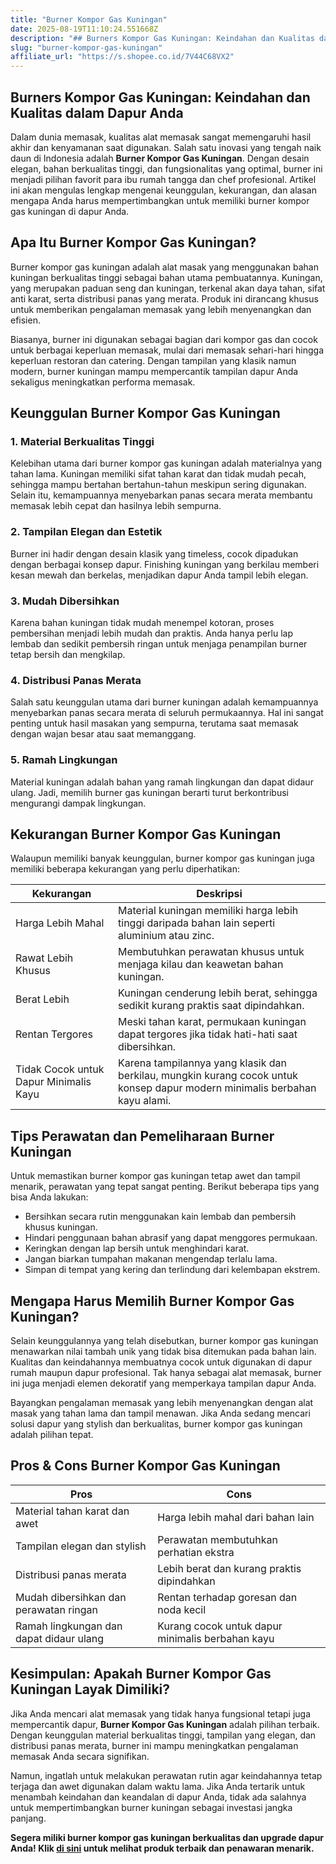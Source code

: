 ```yaml
---
title: "Burner Kompor Gas Kuningan"
date: 2025-08-19T11:10:24.551668Z
description: "## Burners Kompor Gas Kuningan: Keindahan dan Kualitas dalam Dapur Anda..."
slug: "burner-kompor-gas-kuningan"
affiliate_url: "https://s.shopee.co.id/7V44C68VX2"
---
```

## Burners Kompor Gas Kuningan: Keindahan dan Kualitas dalam Dapur Anda

Dalam dunia memasak, kualitas alat memasak sangat memengaruhi hasil akhir dan kenyamanan saat digunakan. Salah satu inovasi yang tengah naik daun di Indonesia adalah **Burner Kompor Gas Kuningan**. Dengan desain elegan, bahan berkualitas tinggi, dan fungsionalitas yang optimal, burner ini menjadi pilihan favorit para ibu rumah tangga dan chef profesional. Artikel ini akan mengulas lengkap mengenai keunggulan, kekurangan, dan alasan mengapa Anda harus mempertimbangkan untuk memiliki burner kompor gas kuningan di dapur Anda.

## Apa Itu Burner Kompor Gas Kuningan?

Burner kompor gas kuningan adalah alat masak yang menggunakan bahan kuningan berkualitas tinggi sebagai bahan utama pembuatannya. Kuningan, yang merupakan paduan seng dan kuningan, terkenal akan daya tahan, sifat anti karat, serta distribusi panas yang merata. Produk ini dirancang khusus untuk memberikan pengalaman memasak yang lebih menyenangkan dan efisien.

Biasanya, burner ini digunakan sebagai bagian dari kompor gas dan cocok untuk berbagai keperluan memasak, mulai dari memasak sehari-hari hingga keperluan restoran dan catering. Dengan tampilan yang klasik namun modern, burner kuningan mampu mempercantik tampilan dapur Anda sekaligus meningkatkan performa memasak.

## Keunggulan Burner Kompor Gas Kuningan

### 1. Material Berkualitas Tinggi

Kelebihan utama dari burner kompor gas kuningan adalah materialnya yang tahan lama. Kuningan memiliki sifat tahan karat dan tidak mudah pecah, sehingga mampu bertahan bertahun-tahun meskipun sering digunakan. Selain itu, kemampuannya menyebarkan panas secara merata membantu memasak lebih cepat dan hasilnya lebih sempurna.

### 2. Tampilan Elegan dan Estetik

Burner ini hadir dengan desain klasik yang timeless, cocok dipadukan dengan berbagai konsep dapur. Finishing kuningan yang berkilau memberi kesan mewah dan berkelas, menjadikan dapur Anda tampil lebih elegan.

### 3. Mudah Dibersihkan

Karena bahan kuningan tidak mudah menempel kotoran, proses pembersihan menjadi lebih mudah dan praktis. Anda hanya perlu lap lembab dan sedikit pembersih ringan untuk menjaga penampilan burner tetap bersih dan mengkilap.

### 4. Distribusi Panas Merata

Salah satu keunggulan utama dari burner kuningan adalah kemampuannya menyebarkan panas secara merata di seluruh permukaannya. Hal ini sangat penting untuk hasil masakan yang sempurna, terutama saat memasak dengan wajan besar atau saat memanggang.

### 5. Ramah Lingkungan

Material kuningan adalah bahan yang ramah lingkungan dan dapat didaur ulang. Jadi, memilih burner gas kuningan berarti turut berkontribusi mengurangi dampak lingkungan.

## Kekurangan Burner Kompor Gas Kuningan

Walaupun memiliki banyak keunggulan, burner kompor gas kuningan juga memiliki beberapa kekurangan yang perlu diperhatikan:

| Kekurangan | Deskripsi |
|--------------|------------|
| Harga Lebih Mahal | Material kuningan memiliki harga lebih tinggi daripada bahan lain seperti aluminium atau zinc. |
| Rawat Lebih Khusus | Membutuhkan perawatan khusus untuk menjaga kilau dan keawetan bahan kuningan. |
| Berat Lebih | Kuningan cenderung lebih berat, sehingga sedikit kurang praktis saat dipindahkan. |
| Rentan Tergores | Meski tahan karat, permukaan kuningan dapat tergores jika tidak hati-hati saat dibersihkan. |
| Tidak Cocok untuk Dapur Minimalis Kayu | Karena tampilannya yang klasik dan berkilau, mungkin kurang cocok untuk konsep dapur modern minimalis berbahan kayu alami. |

## Tips Perawatan dan Pemeliharaan Burner Kuningan

Untuk memastikan burner kompor gas kuningan tetap awet dan tampil menarik, perawatan yang tepat sangat penting. Berikut beberapa tips yang bisa Anda lakukan:

- Bersihkan secara rutin menggunakan kain lembab dan pembersih khusus kuningan.
- Hindari penggunaan bahan abrasif yang dapat menggores permukaan.
- Keringkan dengan lap bersih untuk menghindari karat.
- Jangan biarkan tumpahan makanan mengendap terlalu lama.
- Simpan di tempat yang kering dan terlindung dari kelembapan ekstrem.

## Mengapa Harus Memilih Burner Kompor Gas Kuningan?

Selain keunggulannya yang telah disebutkan, burner kompor gas kuningan menawarkan nilai tambah unik yang tidak bisa ditemukan pada bahan lain. Kualitas dan keindahannya membuatnya cocok untuk digunakan di dapur rumah maupun dapur profesional. Tak hanya sebagai alat memasak, burner ini juga menjadi elemen dekoratif yang memperkaya tampilan dapur Anda. 

Bayangkan pengalaman memasak yang lebih menyenangkan dengan alat masak yang tahan lama dan tampil menawan. Jika Anda sedang mencari solusi dapur yang stylish dan berkualitas, burner kompor gas kuningan adalah pilihan tepat.

## Pros & Cons Burner Kompor Gas Kuningan

| Pros                                         | Cons                                                |
|----------------------------------------------|-----------------------------------------------------|
| Material tahan karat dan awet                | Harga lebih mahal dari bahan lain                  |
| Tampilan elegan dan stylish                  | Perawatan membutuhkan perhatian ekstra            |
| Distribusi panas merata                      | Lebih berat dan kurang praktis dipindahkan       |
| Mudah dibersihkan dan perawatan ringan      | Rentan terhadap goresan dan noda kecil             |
| Ramah lingkungan dan dapat didaur ulang     | Kurang cocok untuk dapur minimalis berbahan kayu  |

## Kesimpulan: Apakah Burner Kompor Gas Kuningan Layak Dimiliki?

Jika Anda mencari alat memasak yang tidak hanya fungsional tetapi juga mempercantik dapur, **Burner Kompor Gas Kuningan** adalah pilihan terbaik. Dengan keunggulan material berkualitas tinggi, tampilan yang elegan, dan distribusi panas merata, burner ini mampu meningkatkan pengalaman memasak Anda secara signifikan.

Namun, ingatlah untuk melakukan perawatan rutin agar keindahannya tetap terjaga dan awet digunakan dalam waktu lama. Jika Anda tertarik untuk menambah keindahan dan keandalan di dapur Anda, tidak ada salahnya untuk mempertimbangkan burner kuningan sebagai investasi jangka panjang.

**Segera miliki burner kompor gas kuningan berkualitas dan upgrade dapur Anda! Klik [di sini](https://s.shopee.co.id/7V44C68VX2) untuk melihat produk terbaik dan penawaran menarik.**